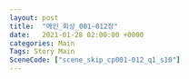 ```yaml
---
layout: post
title:  "메인_회상_001~012장"
date:   2021-01-28 02:00:00 +0000
categories: Main
Tags: Story Main
SceneCode: ["scene_skip_cp001-012_q1_s10"]
---
```

